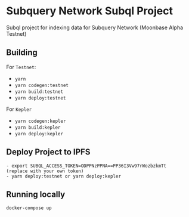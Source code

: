 # Subquery Network Subql Project

Subql project for indexing data for Subquery Network (Moonbase Alpha Testnet)

## Building

For `Testnet`:

- `yarn`
- `yarn codegen:testnet`
- `yarn build:testnet`
- `yarn deploy:testnet`

For `Kepler`

- `yarn codegen:kepler`
- `yarn build:kepler`
- `yarn deploy:kepler`

## Deploy Project to IPFS

```
- export SUBQL_ACCESS_TOKEN=ODPPNzPPNA==PP36I3Vw97rWozbzkmTt     (replace with your own token)
- yarn deploy:testnet or yarn deploy:kepler
```

## Running locally

`docker-compose up`
